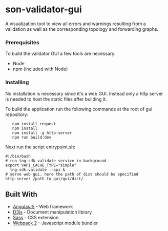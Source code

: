 # son-validator-gui

A visualization tool to view all errors and warnings resulting from a validation as well as the corresponding topology and forwarding graphs.

### Prerequisites

To build the validator GUI a few tools are necessary:
  * Node
  * npm (included with Node)

### Installing

No installation is necessary since it's a web GUI. Instead only a http server
is needed to host the static files after building it.

To build the application run the following commands at the root of gui repository:

```
   npm install request
   npm install
   npm install -g http-server
   npm run build:dev
```

Next run the script entrypoint.sh:
```
#!/bin/bash
# run tng-sdk-validate service in background
export VAPI_CACHE_TYPE="simple"
  tng-sdk-validate --api &
# serve web gui. here the path of dist should be specified
http-server /path_to_gui/gui/dist/

```


## Built With

* [AngularJS](https://angularjs.org/) - Web framework
* [D3js](https://d3js.org/) - Document manipulation library
* [Sass](http://sass-lang.com/) - CSS extension
* [Webpack 2](https://webpack.js.org/) - Javascript module bundler
